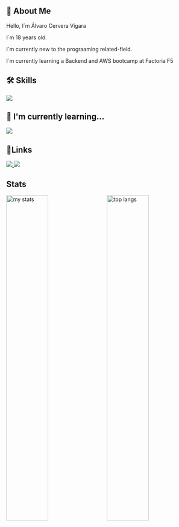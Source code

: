 ## 🚀 About Me

Hello, I´m Álvaro Cervera Vigara

I´m 18 years old.

I´m currently new to the prograaming related-field.

I´m currently learning a Backend and AWS bootcamp at Factoria F5

## 🛠 Skills

![](https://skillicons.dev/icons?i=html,css,js,tailwind,postman)

## 🧠 I'm currently learning...

![](https://skillicons.dev/icons?i=php,mysql,laravel)

## 🔗Links

<a href="https://www.instagram.com/alvarocerveraa/profilecard/?igsh=aXBrYTg1eW9lcWp4">
  <img src="https://skillicons.dev/icons?i=instagram">
</a>

<a href="https://www.linkedin.com/in/álvaro-cervera-vigara-745576337/">
  <img src="https://skillicons.dev/icons?i=linkedin">
</a>

## Stats

<img alt="my stats" align="left" width="47%" src="https://github-readme-stats.vercel.app/api?username=Kalixto73a&show_icons=true&theme=radical"/>
<img alt="top langs" align="right" width="47%" src="https://github-readme-stats.vercel.app/api/top-langs?username=Kalixto73a&show_icons=true&theme=radical"/>
